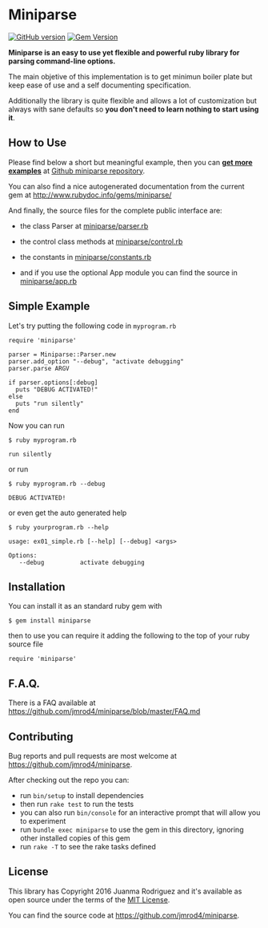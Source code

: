 
# Miniparse

[![GitHub version](https://badge.fury.io/gh/jmrod4%2Fminiparse.svg)](https://badge.fury.io/gh/jmrod4%2Fminiparse) [![Gem Version](https://badge.fury.io/rb/miniparse.svg)](https://badge.fury.io/rb/miniparse)

**Miniparse is an easy to use yet flexible and powerful ruby library for parsing command-line options.**

The main objetive of this implementation is to get minimun boiler plate but keep ease of use and a self documenting specification. 

Additionally the library is quite flexible and allows a lot of customization but always with sane defaults so **you don't need to learn nothing to start using it**.

## How to Use

Please find below a short but meaningful example, then you can **[get more examples](https://github.com/jmrod4/miniparse/tree/master/examples)** at [Github miniparse repository](https://github.com/jmrod4/miniparse).

You can also find a nice autogenerated documentation from the current gem at  http://www.rubydoc.info/gems/miniparse/

And finally, the source files for the complete public interface are:

  * the class Parser at [miniparse/parser.rb](https://github.com/jmrod4/miniparse/blob/master/lib/miniparse/parser.rb)

  * the control class methods at [miniparse/control.rb](https://github.com/jmrod4/miniparse/blob/master/lib/miniparse/control.rb)
  
  * the constants in [miniparse/constants.rb](https://github.com/jmrod4/miniparse/blob/master/lib/miniparse/constants.rb)
  
  * and if you use the optional App module you can find the source in [miniparse/app.rb](https://github.com/jmrod4/miniparse/blob/master/lib/miniparse/app.rb)		

## Simple Example

Let's try putting the following code in `myprogram.rb`

    require 'miniparse'
    
    parser = Miniparse::Parser.new
    parser.add_option "--debug", "activate debugging"
    parser.parse ARGV
    
    if parser.options[:debug]
      puts "DEBUG ACTIVATED!"
    else
      puts "run silently"
    end
    
Now you can run

    $ ruby myprogram.rb

    run silently

or run
    
    $ ruby myprogram.rb --debug
    
    DEBUG ACTIVATED!

or even get the auto generated help
    
    $ ruby yourprogram.rb --help
    
    usage: ex01_simple.rb [--help] [--debug] <args>

    Options:
       --debug          activate debugging
	   
## Installation

You can install it as an standard ruby gem with

    $ gem install miniparse
    
then to use you can require it adding the following to the top of your ruby source file

    require 'miniparse'
	
## F.A.Q.

There is a FAQ available at https://github.com/jmrod4/miniparse/blob/master/FAQ.md
    
## Contributing

Bug reports and pull requests are most welcome at https://github.com/jmrod4/miniparse.

After checking out the repo you can:

 * run `bin/setup` to install dependencies
 * then run `rake test` to run the tests
 * you can also run `bin/console` for an interactive prompt that will allow you to experiment
 * run `bundle exec miniparse` to use the gem in this directory, ignoring other installed copies of this gem
 * run `rake -T` to see the rake tasks defined

## License

This library has Copyright 2016 Juanma Rodriguez and it's available as open source under the terms of the [MIT License](http://opensource.org/licenses/MIT).

You can find the source code at https://github.com/jmrod4/miniparse.
